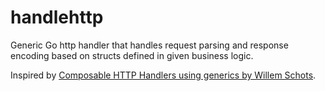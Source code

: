 # handlehttp

Generic Go http handler that handles request parsing and response encoding based on structs defined in given business logic.

Inspired by [Composable HTTP Handlers using generics by Willem Schots](https://www.willem.dev/articles/generic-http-handlers/).
